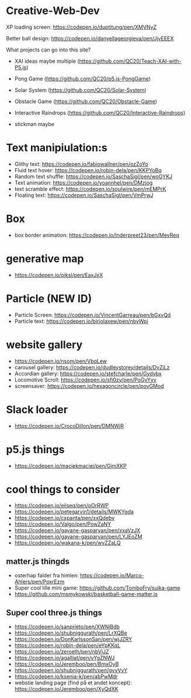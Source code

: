 # Creative-Web-Dev
XP loading screen: https://codepen.io/duptitung/pen/XMVNyZ

Better ball design: https://codepen.io/danyellageorgieva/pen/JjvEEEX


What projects can go into this site?
- XAI ideas maybe multiple (https://github.com/QC20/Teach-XAI-with-P5.js)
- Pong Game (https://github.com/QC20/p5.js-PongGame)
- Solar System (https://github.com/QC20/Solar-System)
- Obstacle Game (https://github.com/QC20/Obstacle-Game)
- Interactive Raindrops (https://github.com/QC20/Interactive-Raindrops)

- stickman maybe




# Text manipiulation:s
- Glithy text: https://codepen.io/fabiowallner/pen/ozZoYo
- Fluid text hover: https://codepen.io/robin-dela/pen/KKPYoBq
- Random text shuffle: https://codepen.io/SaschaSigl/pen/woGYKJ
- Text animation: https://codepen.io/yoannhel/pen/DMzjog
- text scramble effect: https://codepen.io/soulwire/pen/mEMPrK
- Floating text: https://codepen.io/SaschaSigl/pen/VmPrwJ



# Box
- box border animation: https://codepen.io/Inderpreet23/pen/MevReq







# generative map
- https://codepen.io/piksl/pen/EaxJxX










# Particle (NEW ID)
- Particle Screen: https://codepen.io/VincentGarreau/pen/bGxvQd
- Particle text: https://codepen.io/birjolaxew/pen/nbvWpj





# website gallery
- https://codepen.io/nsom/pen/VbqLew
- carousel gallery: https://codepen.io/dudleystorey/details/DvZjLz
- Accordian gallery: https://codepen.io/stefcharle/pen/Gydvbx
- Locomotive Scroll: https://codepen.io/sfi0zy/pen/PoGvYyy
- screensaver: https://codepen.io/hexagoncircle/pen/povGMod




# Slack loader
- https://codepen.io/CrocoDillon/pen/DMNWjR








# p5.js things
- https://codepen.io/maciekmaciej/pen/GjmXKP









# cool things to consider
- https://codepen.io/eilseq/pen/oOrRWP
- https://codepen.io/petegarvin1/details/MWKYgda
- https://codepen.io/cxpanta/pen/xxQdebv
- https://codepen.io/Valgo/pen/PowZaNY
- https://codepen.io/gayane-gasparyan/pen/xxaVzJX
- https://codepen.io/gayane-gasparyan/pen/LYJEoZM
- https://codepen.io/wakana-k/pen/wvZZaLQ


## matter.js thingds
- osterhap falder fra himlen: https://codepen.io/Marco-Ahlers/pen/PoxrEzm
- Super cool lille mini game: https://github.com/TomboFry/suika-game
- https://github.com/msmykowski/basketball-game-matter.js


## Super cool three.js things
- https://codepen.io/sanprieto/pen/XWNjBdb
- https://codepen.io/shubniggurath/pen/LrXQBe
- https://codepen.io/DonKarlssonSan/pen/wjJZRY
- https://codepen.io/robin-dela/pen/eYpKKqL
- https://codepen.io/zeroeth/pen/nbVjJZ
- https://codepen.io/agalliat/pen/vYgZNWJ
- https://codepen.io/Jeremboo/pen/BmxOyB
- https://codepen.io/shubniggurath/pen/gvvVvY
- https://codepen.io/ksenia-k/pen/abPwMdr
- webstie landing page (find på et andet koncept): https://codepen.io/Jeremboo/pen/XyQdXK